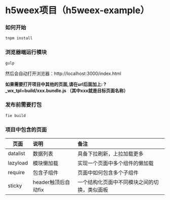 # h5weex项目（h5weex-example）

### 如何开始

```bash
tnpm install
```


### 浏览器端运行模块

```bash
gulp
```

然后会自动打开浏览器：http://localhost:3000/index.html

**如果需要打开项目中其他的页面,请在url后面加上: ?_wx_tpl=build/xxx.bundle.js （其中xxx就是目标页面名称）**

### 发布前需要打包

```bash
fie build
```

### 项目中包含的页面

| 页面        | 说明           | 备注  |
| ---------- | :------------- | :------------- |
| datalist   | 数据列表        | 具备下拉刷新，上拉加载更多          |
| lazyload   | 模块懒加载       | 实现一个页面中多个组件的懒加载      |
| require    | 包含子组件       | 页面中如何包含多个子组件           |
| sticky     | header触顶后自动fix | 一个结构化页面中不同模块之间的切换，类似面板 |

